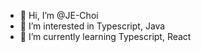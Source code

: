 - 👋 Hi, I’m @JE-Choi
- 👀 I’m interested in Typescript, Java
- 🌱 I’m currently learning Typescript, React


<!---
JE-Choi/JE-Choi is a ✨ special ✨ repository because its `README.md` (this file) appears on your GitHub profile.
You can click the Preview link to take a look at your changes.
--->
